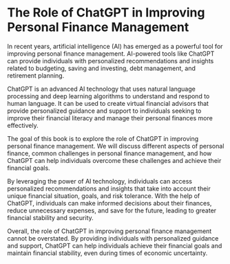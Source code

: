 The Role of ChatGPT in Improving Personal Finance Management
==========================================================================

In recent years, artificial intelligence (AI) has emerged as a powerful tool for improving personal finance management. AI-powered tools like ChatGPT can provide individuals with personalized recommendations and insights related to budgeting, saving and investing, debt management, and retirement planning.

ChatGPT is an advanced AI technology that uses natural language processing and deep learning algorithms to understand and respond to human language. It can be used to create virtual financial advisors that provide personalized guidance and support to individuals seeking to improve their financial literacy and manage their personal finances more effectively.

The goal of this book is to explore the role of ChatGPT in improving personal finance management. We will discuss different aspects of personal finance, common challenges in personal finance management, and how ChatGPT can help individuals overcome these challenges and achieve their financial goals.

By leveraging the power of AI technology, individuals can access personalized recommendations and insights that take into account their unique financial situation, goals, and risk tolerance. With the help of ChatGPT, individuals can make informed decisions about their finances, reduce unnecessary expenses, and save for the future, leading to greater financial stability and security.

Overall, the role of ChatGPT in improving personal finance management cannot be overstated. By providing individuals with personalized guidance and support, ChatGPT can help individuals achieve their financial goals and maintain financial stability, even during times of economic uncertainty.


